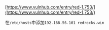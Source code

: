 [https://www.vulnhub.com/entry/red-1,753/](https://www.vulnhub.com/entry/red-1,753/)

在`/etc/hosts`中添加`192.168.56.101	redrocks.win`

